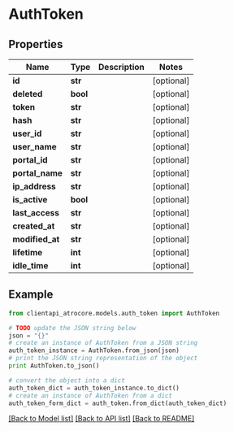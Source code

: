 # AuthToken


## Properties
Name | Type | Description | Notes
------------ | ------------- | ------------- | -------------
**id** | **str** |  | [optional] 
**deleted** | **bool** |  | [optional] 
**token** | **str** |  | [optional] 
**hash** | **str** |  | [optional] 
**user_id** | **str** |  | [optional] 
**user_name** | **str** |  | [optional] 
**portal_id** | **str** |  | [optional] 
**portal_name** | **str** |  | [optional] 
**ip_address** | **str** |  | [optional] 
**is_active** | **bool** |  | [optional] 
**last_access** | **str** |  | [optional] 
**created_at** | **str** |  | [optional] 
**modified_at** | **str** |  | [optional] 
**lifetime** | **int** |  | [optional] 
**idle_time** | **int** |  | [optional] 

## Example

```python
from clientapi_atrocore.models.auth_token import AuthToken

# TODO update the JSON string below
json = "{}"
# create an instance of AuthToken from a JSON string
auth_token_instance = AuthToken.from_json(json)
# print the JSON string representation of the object
print AuthToken.to_json()

# convert the object into a dict
auth_token_dict = auth_token_instance.to_dict()
# create an instance of AuthToken from a dict
auth_token_form_dict = auth_token.from_dict(auth_token_dict)
```
[[Back to Model list]](../README.md#documentation-for-models) [[Back to API list]](../README.md#documentation-for-api-endpoints) [[Back to README]](../README.md)


